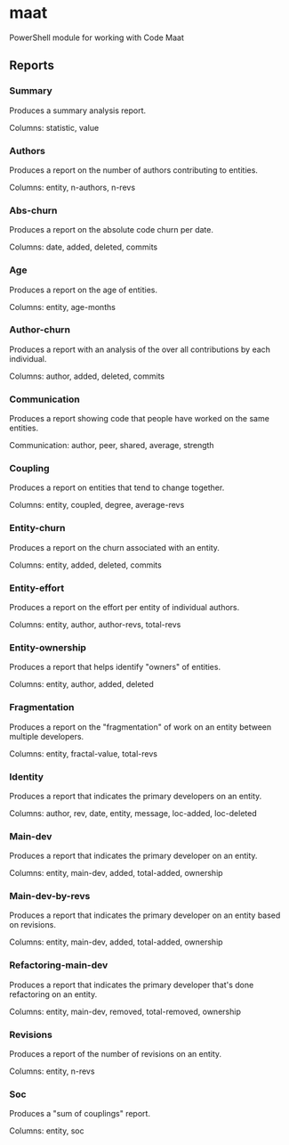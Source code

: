 # maat

PowerShell module for working with Code Maat

## Reports

### Summary

Produces a summary analysis report.

Columns: statistic, value

### Authors

Produces a report on the number of authors contributing to entities.

Columns: entity, n-authors, n-revs

### Abs-churn

Produces a report on the absolute code churn per date.

Columns: date, added, deleted, commits

### Age

Produces a report on the age of entities.

Columns: entity, age-months

### Author-churn

Produces a report with an analysis of the over all contributions by each individual.

Columns: author, added, deleted, commits

### Communication

Produces a report showing code that people have worked on the same entities.

Communication: author, peer, shared, average, strength

### Coupling

Produces a report on entities that tend to change together.

Columns: entity, coupled, degree, average-revs

### Entity-churn

Produces a report on the churn associated with an entity.

Columns: entity, added, deleted, commits

### Entity-effort

Produces a report on the effort per entity of individual authors.

Columns: entity, author, author-revs, total-revs

### Entity-ownership

Produces a report that helps identify "owners" of entities.

Columns: entity, author, added, deleted

### Fragmentation

Produces a report on the "fragmentation" of work on an entity between multiple developers.

Columns: entity, fractal-value, total-revs

### Identity

Produces a report that indicates the primary developers on an entity.

Columns: author, rev, date, entity, message, loc-added, loc-deleted

### Main-dev

Produces a report that indicates the primary developer on an entity.

Columns: entity, main-dev, added, total-added, ownership

### Main-dev-by-revs

Produces a report that indicates the primary developer on an entity based on revisions.

Columns: entity, main-dev, added, total-added, ownership

### Refactoring-main-dev

Produces a report that indicates the primary developer that's done refactoring on an entity.

Columns: entity, main-dev, removed, total-removed, ownership

### Revisions

Produces a report of the number of revisions on an entity.

Columns: entity, n-revs

### Soc

Produces a "sum of couplings" report.

Columns: entity, soc
